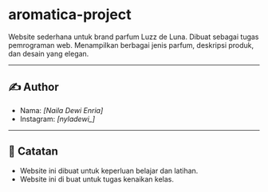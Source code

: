 # aromatica-project
Website sederhana untuk brand parfum Luzz de Luna. Dibuat sebagai tugas pemrograman web. Menampilkan berbagai jenis parfum, deskripsi produk, dan desain yang elegan.

---

## ✍️ Author

- Nama: *[Naila Dewi Enria]*
- Instagram: *[nyladewi_]*

---

## 📌 Catatan

- Website ini dibuat untuk keperluan belajar dan latihan.
- Website ini di buat untuk tugas kenaikan kelas.
